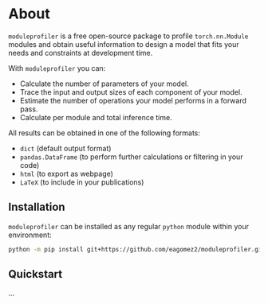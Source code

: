 # About

`moduleprofiler` is a free open-source package to profile `torch.nn.Module` modules and obtain useful information to design a model that fits your needs and constraints at development time.

With `moduleprofiler` you can:

- Calculate the number of parameters of your model.
- Trace the input and output sizes of each component of your model.
- Estimate the number of operations your model performs in a forward pass.
- Calculate per module and total inference time.

All results can be obtained in one of the following formats:

- `dict` (default output format)
- `pandas.DataFrame` (to perform further calculations or filtering in your code)
- `html` (to export as webpage)
- `LaTeX` (to include in your publications)

## Installation

`moduleprofiler` can be installed as any regular `python` module within your environment:

```bash
python -m pip install git+https://github.com/eagomez2/moduleprofiler.git
```

## Quickstart
...
